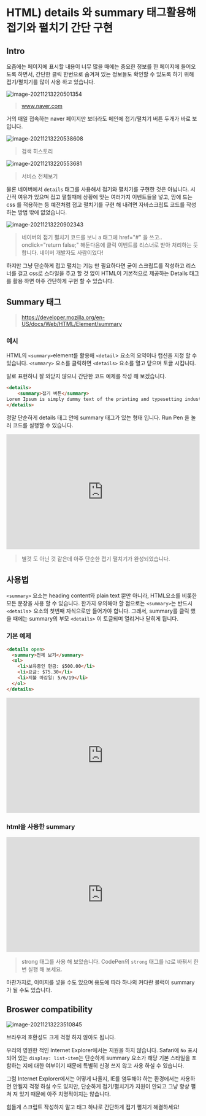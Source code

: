 # HTML) details 와 summary 태그활용해 접기와 펼치기 간단 구현

## Intro

요즘에는 페이지에 표시할 내용이 너무 많을 때에는 중요한 정보를 한 페이지에 들어오도록 하면서, 간단한 클릭 한번으로 숨겨져 있는 정보들도 확인할 수 있도록 하기 위해 접기/펼치기를 많이 사용 하고 있습니다.

![image-20211213220501354](https://raw.githubusercontent.com/Shane-Park/mdblog/main/frontend/html/details.assets/image-20211213220501354.png)

> www.naver.com

거의 매일 접속하는 naver 페이지만 보더라도 메인에 접기/펼치기 버튼 두개가 바로 보입니다.

![image-20211213220538608](https://raw.githubusercontent.com/Shane-Park/mdblog/main/frontend/html/details.assets/image-20211213220538608.png)

> 검색 히스토리

![image-20211213220553681](https://raw.githubusercontent.com/Shane-Park/mdblog/main/frontend/html/details.assets/image-20211213220553681.png)

> 서비스 전체보기

물론 네이버에서 `details` 태그를 사용해서 접기와 펼치기를 구현한 것은 아닙니다. 시간적 여유가 있으며 접고 펼칠때에 상황에 맞는 여러가지 이벤트들을 넣고, 맘에 드는 css 를 적용하는 등 예전처럼 접고 펼치기를 구현 해 내려면 자바스크립트 코드를 작성하는 방법 밖에 없었습니다.

![image-20211213220902343](https://raw.githubusercontent.com/Shane-Park/mdblog/main/frontend/html/details.assets/image-20211213220902343.png)

> 네이버의 접기 펼치기 코드를 보니 a 태그에 href="#" 을 쓰고.. onclick="return false;" 해둔다음에 클릭 이벤트를 리스너로 받아 처리하는 듯 합니다. 네이버 개발자도 사람이었다! 

하지만 그냥 단순하게 접고 펼치는 기능 만 필요하다면 굳이 스크립트를 작성하고 리스너를 걸고 css로 스타일을 주고 할 것 없이 HTML이 기본적으로 제공하는 Details 태그를 활용 하면 아주 간단하게 구현 할 수 있습니다.

## Summary 태그

> https://developer.mozilla.org/en-US/docs/Web/HTML/Element/summary

### 예시

HTML의 `<summary>`element를 활용해 `<detail`> 요소의 요약이나 캡션을 지정 할 수 있습니다. `<summary>` 요소를 클릭하면 `<details>` 요소를 열고 닫으며 토글 시킵니다.

말로 표현하니 잘 와닫지 않으니 간단한 코드 예제를 작성 해 보겠습니다.

```html
<details>
    <summary>접기 버튼</summary>
Lorem Ipsum is simply dummy text of the printing and typesetting industry. Lorem Ipsum has been the industry's standard dummy text ever since the 1500s, when an unknown printer took a galley of type and scrambled it to make a type specimen book. It has survived not only five centuries, but also the leap into electronic typesetting, remaining essentially unchanged. It was popularised in the 1960s with the release of Letraset sheets containing Lorem Ipsum passages, and more recently with desktop publishing software like Aldus PageMaker including versions of Lorem Ipsum.
</details>

```

정말 단순하게 details 태그 안에 summary 태그가 있는 형태 입니다. Run Pen 을 눌러 코드를 실행할 수 있습니다.

<iframe height="300" style="width: 100%;" scrolling="no" title="Untitled" src="https://codepen.io/shane-park/embed/preview/WNZoLgO?default-tab=html%2Cresult&editable=true&theme-id=dark" frameborder="no" loading="lazy" allowtransparency="true" allowfullscreen="true">
  See the Pen <a href="https://codepen.io/shane-park/pen/WNZoLgO">
  Untitled</a> by Shane Park (<a href="https://codepen.io/shane-park">@shane-park</a>)
  on <a href="https://codepen.io">CodePen</a>.
</iframe>

> 별것 도 아닌 것 같은데 아주 단순한 접기 펼치기가 완성되었습니다.

## 사용법

`<summary>` 요소는 heading content와 plain text 뿐만 아니라, HTML요소를 비롯한 모든 문장을 사용 할 수 있습니다. 한가지 유의해야 할 점으로는 `<summary>`는 반드시 `<details`> 요소의 첫번째 자식으로만 들어가야 합니다. 그래서, summary를 클릭 했을 때에는 summary의 부모 `<details>` 이 토글되며 열리거나 닫히게 됩니다.

### 기본 예제

```html
<details open>
  <summary>전체 보기</summary>
  <ol>
    <li>보유중인 현금: $500.00</li>
    <li>요금: $75.30</li>
    <li>지불 마감일: 5/6/19</li>
  </ol>
</details>
```

<iframe height="300" style="width: 100%;" scrolling="no" title="details2" src="https://codepen.io/shane-park/embed/preview/vYeyvoL?default-tab=html%2Cresult&editable=true&theme-id=dark" frameborder="no" loading="lazy" allowtransparency="true" allowfullscreen="true">
  See the Pen <a href="https://codepen.io/shane-park/pen/vYeyvoL">
  details2</a> by Shane Park (<a href="https://codepen.io/shane-park">@shane-park</a>)
  on <a href="https://codepen.io">CodePen</a>.
</iframe>

### html을 사용한 summary

<iframe height="300" style="width: 100%;" scrolling="no" title="details3" src="https://codepen.io/shane-park/embed/preview/PoJbVYW?default-tab=html%2Cresult&editable=true&theme-id=dark" frameborder="no" loading="lazy" allowtransparency="true" allowfullscreen="true">
  See the Pen <a href="https://codepen.io/shane-park/pen/PoJbVYW">
  details3</a> by Shane Park (<a href="https://codepen.io/shane-park">@shane-park</a>)
  on <a href="https://codepen.io">CodePen</a>.
</iframe>

> strong 태그를 사용 해 보았습니다. CodePen의 `strong` 태그를 `h2`로 바꿔서 한번 실행 해 보세요.

마찬가지로, 이미지를 넣을 수도 있으며 용도에 따라 하나의 커다란 블럭이 summary가 될 수도 있습니다.

## Broswer compatibility

![image-20211213223510845](https://raw.githubusercontent.com/Shane-Park/mdblog/main/frontend/html/details.assets/image-20211213223510845.png)

브라우저 호환성도 크게 걱정 하지 않아도 됩니다.

우리의 영원한 적인 Internet Explorer에서는 지원을 하지 않습니다. Safari에 `No` 표시 되어 있는 `display: list-item`는 단순하게 summary 요소가 해당 기본 스타일을 포함하는 지에 대한 여부이기 때문에 특별히 신경 쓰지 않고 사용 하실 수 있습니다.

그럼 Internet Explorer에서는 어떻게 나올지, IE를 염두해야 하는 환경에서는 사용하면 안될지 걱정 하실 수도 있지만, 단순하게 접기/펼치기가 지원이 안되고 그냥 항상 펼쳐 져 있기 때문에 아주 치명적이지는 않습니다.

힘들게 스크립트 작성하지 말고 태그 하나로 간단하게 접기 펼치기 해결하세요! 

 